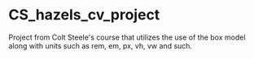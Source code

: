 # CS_hazels_cv_project
Project from Colt Steele's course that utilizes the use of the box model along with units such as rem, em, px, vh, vw and such.

